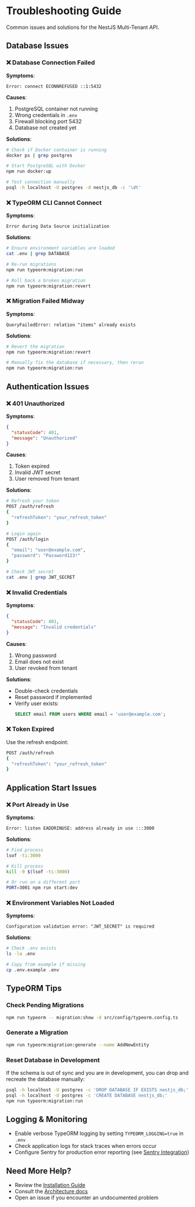 # Troubleshooting Guide

Common issues and solutions for the NestJS Multi-Tenant API.

## Database Issues

### ❌ Database Connection Failed

**Symptoms**:
```
Error: connect ECONNREFUSED ::1:5432
```

**Causes**:
1. PostgreSQL container not running
2. Wrong credentials in `.env`
3. Firewall blocking port 5432
4. Database not created yet

**Solutions**:

```bash
# Check if Docker container is running
docker ps | grep postgres

# Start PostgreSQL with Docker
npm run docker:up

# Test connection manually
psql -h localhost -U postgres -d nestjs_db -c '\dt'
```

### ❌ TypeORM CLI Cannot Connect

**Symptoms**:
```
Error during Data Source initialization
```

**Solutions**:

```bash
# Ensure environment variables are loaded
cat .env | grep DATABASE

# Re-run migrations
npm run typeorm:migration:run

# Roll back a broken migration
npm run typeorm:migration:revert
```

### ❌ Migration Failed Midway

**Symptoms**:
```
QueryFailedError: relation "items" already exists
```

**Solutions**:

```bash
# Revert the migration
npm run typeorm:migration:revert

# Manually fix the database if necessary, then rerun
npm run typeorm:migration:run
```

## Authentication Issues

### ❌ 401 Unauthorized

**Symptoms**:
```json
{
  "statusCode": 401,
  "message": "Unauthorized"
}
```

**Causes**:
1. Token expired
2. Invalid JWT secret
3. User removed from tenant

**Solutions**:

```bash
# Refresh your token
POST /auth/refresh
{
  "refreshToken": "your_refresh_token"
}

# Login again
POST /auth/login
{
  "email": "user@example.com",
  "password": "Password123!"
}

# Check JWT secret
cat .env | grep JWT_SECRET
```

### ❌ Invalid Credentials

**Symptoms**:
```json
{
  "statusCode": 401,
  "message": "Invalid credentials"
}
```

**Causes**:
1. Wrong password
2. Email does not exist
3. User revoked from tenant

**Solutions**:
- Double-check credentials
- Reset password if implemented
- Verify user exists:
  ```sql
  SELECT email FROM users WHERE email = 'user@example.com';
  ```

### ❌ Token Expired

Use the refresh endpoint:

```bash
POST /auth/refresh
{
  "refreshToken": "your_refresh_token"
}
```

## Application Start Issues

### ❌ Port Already in Use

**Symptoms**:
```
Error: listen EADDRINUSE: address already in use :::3000
```

**Solutions**:

```bash
# Find process
lsof -ti:3000

# Kill process
kill -9 $(lsof -ti:3000)

# Or run on a different port
PORT=3001 npm run start:dev
```

### ❌ Environment Variables Not Loaded

**Symptoms**:
```
Configuration validation error: "JWT_SECRET" is required
```

**Solutions**:

```bash
# Check .env exists
ls -la .env

# Copy from example if missing
cp .env.example .env
```

## TypeORM Tips

### Check Pending Migrations

```bash
npm run typeorm -- migration:show -d src/config/typeorm.config.ts
```

### Generate a Migration

```bash
npm run typeorm:migration:generate --name AddNewEntity
```

### Reset Database in Development

If the schema is out of sync and you are in development, you can drop and recreate the database manually:

```bash
psql -h localhost -U postgres -c 'DROP DATABASE IF EXISTS nestjs_db;'
psql -h localhost -U postgres -c 'CREATE DATABASE nestjs_db;'
npm run typeorm:migration:run
```

## Logging & Monitoring

- Enable verbose TypeORM logging by setting `TYPEORM_LOGGING=true` in `.env`
- Check application logs for stack traces when errors occur
- Configure Sentry for production error reporting (see [Sentry Integration](./integrations/sentry.md))

## Need More Help?

- Review the [Installation Guide](./getting-started/installation.md)
- Consult the [Architecture docs](./architecture/overview.md)
- Open an issue if you encounter an undocumented problem
